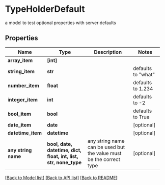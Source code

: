# TypeHolderDefault

a model to test optional properties with server defaults

## Properties
Name | Type | Description | Notes
------------ | ------------- | ------------- | -------------
**array_item** | **[int]** |  | 
**string_item** | **str** |  | defaults to "what"
**number_item** | **float** |  | defaults to 1.234
**integer_item** | **int** |  | defaults to -2
**bool_item** | **bool** |  | defaults to True
**date_item** | **date** |  | [optional] 
**datetime_item** | **datetime** |  | [optional] 
**any string name** | **bool, date, datetime, dict, float, int, list, str, none_type** | any string name can be used but the value must be the correct type | [optional]

[[Back to Model list]](../README.md#documentation-for-models) [[Back to API list]](../README.md#documentation-for-api-endpoints) [[Back to README]](../README.md)


